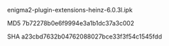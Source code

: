 enigma2-plugin-extensions-heinz-6.0.3l.ipk

MD5 7b72278b0e6f9994e3a1b1dc37a3c002

SHA a23cbd7632b04762088027bce33f3f54c1545fdd
